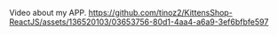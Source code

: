 Video about my APP.
https://github.com/tinoz2/KittensShop-ReactJS/assets/136520103/03653756-80d1-4aa4-a6a9-3ef6bfbfe597

